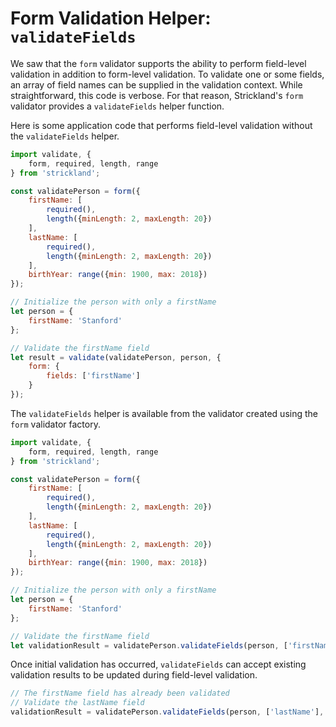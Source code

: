 # Form Validation Helper: `validateFields`

We saw that the `form` validator supports the ability to perform field-level validation in addition to form-level validation. To validate one or some fields, an array of field names can be supplied in the validation context. While straightforward, this code is verbose. For that reason, Strickland's `form` validator provides a `validateFields` helper function.

Here is some application code that performs field-level validation without the `validateFields` helper.

``` jsx
import validate, {
    form, required, length, range
} from 'strickland';

const validatePerson = form({
    firstName: [
        required(),
        length({minLength: 2, maxLength: 20})
    ],
    lastName: [
        required(),
        length({minLength: 2, maxLength: 20})
    ],
    birthYear: range({min: 1900, max: 2018})
});

// Initialize the person with only a firstName
let person = {
    firstName: 'Stanford'
};

// Validate the firstName field
let result = validate(validatePerson, person, {
    form: {
        fields: ['firstName']
    }
});
```

The `validateFields` helper is available from the validator created using the `form` validator factory.

``` jsx
import validate, {
    form, required, length, range
} from 'strickland';

const validatePerson = form({
    firstName: [
        required(),
        length({minLength: 2, maxLength: 20})
    ],
    lastName: [
        required(),
        length({minLength: 2, maxLength: 20})
    ],
    birthYear: range({min: 1900, max: 2018})
});

// Initialize the person with only a firstName
let person = {
    firstName: 'Stanford'
};

// Validate the firstName field
let validationResult = validatePerson.validateFields(person, ['firstName']);
```

Once initial validation has occurred, `validateFields` can accept existing validation results to be updated during field-level validation.

``` jsx
// The firstName field has already been validated
// Validate the lastName field
validationResult = validatePerson.validateFields(person, ['lastName'], validationResult);
```
